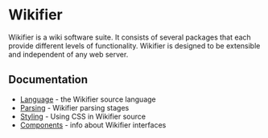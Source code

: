 # Wikifier

Wikifier is a wiki software suite. It consists of several packages that each
provide different levels of functionality. Wikifier is designed to be extensible
and independent of any web server.

## Documentation

* [Language](doc/language.md) - the Wikifier source language
* [Parsing](doc/parsing.md) - Wikifier parsing stages
* [Styling](doc/styling.md) - Using CSS in Wikifier source
* [Components](doc/components.md) - info about Wikifier interfaces
